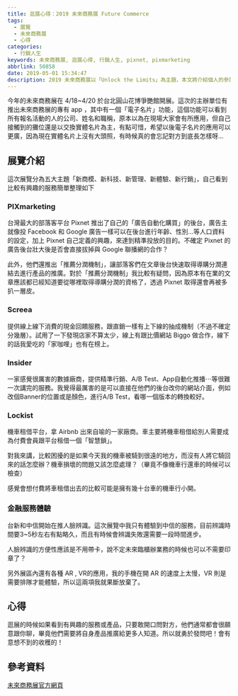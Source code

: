 ```yaml
---
title: 逛展心得：2019 未來商務展 Future Commerce
tags:
  - 展覽
  - 未來商務展
  - 心得
categories:
  - 行銷人生
keywords: 未來商務展, 逛展心得, 行銷人生, pixnet, pixmarketing
abbrlink: 50858
date: 2019-05-01 15:34:47
description: 2019 未來商務展以「Unlock the Limits」為主題，本文將介紹個人的參展心得和自己覺得比較有趣的服務，包含由 Pixnet 所推出的 PIXmarketing 及中信和台新的新金融服務體驗。
---
```


今年的未來商務展在 4/18~4/20 於台北圓山花博爭艷館開展。這次的主辦單位有推出未來商務展的專有 app ，其中有一個「電子名片」功能，這個功能可以看到所有報名活動的人的公司、姓名和職稱，原本以為在現場大家會有所應用，但自己接觸到的攤位還是以交換實體名片為主，有點可惜，希望以後電子名片的應用可以更廣，因為現在實體名片上沒有大頭照，有時候真的會忘記對方到底長怎樣呀...

<!--more-->

## 展覽介紹
這次展覽分為五大主題「新商模、新科技、新管理、新體驗、新行銷」，自己看到比較有興趣的服務簡單整理如下

### PIXmarketing
台灣最大的部落客平台 Pixnet 推出了自己的「廣告自動化購買」的後台，廣告主就像投 Facebook 和 Google 廣告一樣可以在後台進行年齡、性別...等人口資料的設定，加上 
Pixnet 自己定義的興趣，來達到精準投放的目的。不確定 Pixnet 的廣告後台壯大後是否會直接拔掉與 Google 聯播網的合作？

此外，他們還推出「推薦分潤機制」，讓部落客們在文章後台快速取得導購分潤連結去進行產品的推廣。對於「推薦分潤機制」我比較有疑問，因為原本有在業的文章應該都已經知道要從哪裡取得導購分潤的資格了，透過 Pixnet 取得還會再被多扒一層皮。

### Screea
提供線上線下消費的現金回饋服務，跟直銷一樣有上下線的抽成機制（不過不確定分幾層）。試用了一下發現店家不算太少，線上有跟比價網站 Biggo 做合作，線下的話我愛吃的「家咖哩」也有在榜上。

### Insider
一家感覺很厲害的數據廠商，提供精準行銷、A/B Test、App自動化推播⋯等很難一次講完的服務。我覺得最厲害的是可以直接在他們的後台改你的網站介面，例如改個Banner的位置或是顏色，進行A/B Test，看哪一個版本的轉換較好。

### Lockist
機車租借平台，拿 Airbnb 出來自喻的一家廠商。車主要將機車租借給別人需要成為付費會員跟平台租借一個「智慧鎖」。

對我來講，比較困擾的是如果今天我的機車被騎到很遠的地方，而沒有人將它騎回來的話怎麼辦？機車損壞的問題又該怎麼處理？（畢竟不像機車行還車的時候可以檢查）

感覺會想付費將車租借出去的比較可能是擁有幾十台車的機車行小開。

### 金融服務體驗
台新和中信開始在推人臉辨識。這次展覽中我只有體驗到中信的服務，目前辨識時間要3~5秒左右有點略久，而且有時候會辨識失敗還需要一段時間進步。

人臉辨識的方便性應該是不用帶卡，說不定未來臨櫃辦業務的時候也可以不需要印章了？

另外展區內還有各種 AR , VR的應用，我的手機在開 AR 的速度上太慢，VR 則是需要排隊才能體驗，所以這兩項我就果斷放棄了。

## 心得 
逛展的時候如果看到有興趣的服務或產品，只要敢開口問對方，他們通常都會很願意跟你聊，畢竟他們需要將自身產品推廣給更多人知道。所以就勇於發問吧！會有意想不到的收穫的！

## 參考資料
[未來商務展官方網頁](https://www.futurecommerce.tw)